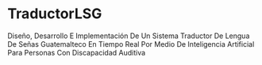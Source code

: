 # TraductorLSG
Diseño, Desarrollo E Implementación De  Un Sistema Traductor De Lengua  De Señas Guatemalteco En Tiempo Real  Por Medio De Inteligencia Artificial  Para Personas Con Discapacidad Auditiva
